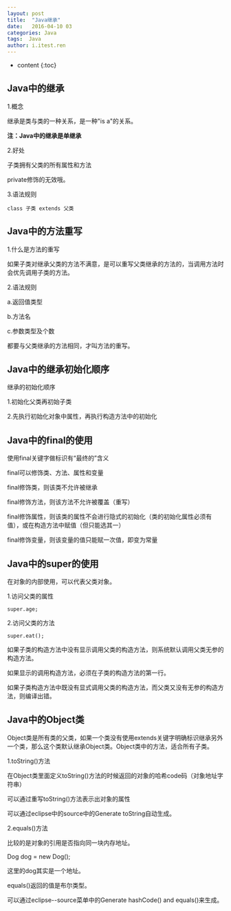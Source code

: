 ```yaml
---
layout: post
title:  "Java继承"
date:   2016-04-10 03
categories: Java
tags:  Java
author: i.itest.ren
---
```


* content
{:toc}








## Java中的继承 ##

1.概念

继承是类与类的一种关系，是一种"is a"的关系。

**注：Java中的继承是单继承**

2.好处

子类拥有父类的所有属性和方法

private修饰的无效哦。

3.语法规则

	class 子类 extends 父类

## Java中的方法重写 ##

1.什么是方法的重写

如果子类对继承父类的方法不满意，是可以重写父类继承的方法的，当调用方法时会优先调用子类的方法。

2.语法规则

a.返回值类型

b.方法名

c.参数类型及个数

都要与父类继承的方法相同，才叫方法的重写。

## Java中的继承初始化顺序 ##

继承的初始化顺序

1.初始化父类再初始子类

2.先执行初始化对象中属性，再执行构造方法中的初始化

## Java中的final的使用 ##

使用final关键字做标识有“最终的”含义

final可以修饰类、方法、属性和变量

final修饰类，则该类不允许被继承

final修饰方法，则该方法不允许被覆盖（重写）

final修饰属性，则该类的属性不会进行隐式的初始化（类的初始化属性必须有值），或在构造方法中赋值（但只能选其一）

final修饰变量，则该变量的值只能赋一次值，即变为常量

## Java中的super的使用 ##

在对象的内部使用，可以代表父类对象。

1.访问父类的属性

	super.age;

2.访问父类的方法

	super.eat();

如果子类的构造方法中没有显示调用父类的构造方法，则系统默认调用父类无参的构造方法。

如果显示的调用构造方法，必须在子类的构造方法的第一行。

如果子类构造方法中既没有显式调用父类的构造方法，而父类又没有无参的构造方法，则编译出错。

## Java中的Object类 ##

Object类是所有类的父类，如果一个类没有使用extends关键字明确标识继承另外一个类，那么这个类默认继承Object类。Object类中的方法，适合所有子类。

1.toString()方法

在Object类里面定义toString()方法的时候返回的对象的哈希code码（对象地址字符串）

可以通过重写toString()方法表示出对象的属性

可以通过eclipse中的source中的Generate toString自动生成。

2.equals()方法

比较的是对象的引用是否指向同一块内存地址。

Dog dog = new Dog();

这里的dog其实是一个地址。

equals()返回的值是布尔类型。

可以通过eclipse--source菜单中的Generate hashCode() and equals()来生成。


